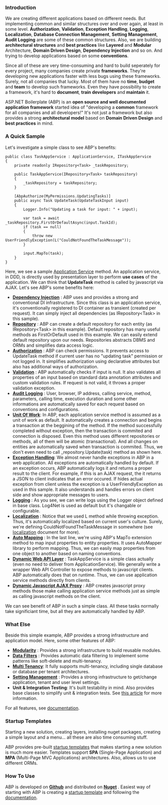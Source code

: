 ### Introduction

We are creating different applications based on different needs. But
implementing common and similar structures over and over again, at least
in some level. **Authorization**, **Validation**, **Exception
Handling**, **Logging**, **Localization**, **Database Connection
Management**, **Setting Management**, **Audit Logging** are some of
these common structures. Also, we are building **architectural
structures** and **best practices** like **Layered** and **Modular**
Architecture, **Domain Driven Design**, **Dependency Injection** and so
on. And trying to develop applications based on some **conventions**.

Since all of these are very time-consuming and hard to build seperately
for every project, many companies create private **frameworks**. They're
developing new applications faster with less bugs using these
frameworks. Surely, not all companies that lucky. Most of them have no
**time**, **budget** and **team** to develop such frameworks. Even they
have possibility to create a framework, it's hard to **document**,
**train developers** and **maintain** it.

ASP.NET Boilerplate (ABP) is an **open source and well documented
application framework** started idea of "developing a **common**
framework for all companies and all developers!" It's not just a
framework but also provides a strong **architectural model** based on
**Domain Driven Design** and **best practices** in mind.

### A Quick Sample

Let's investigate a simple class to see ABP's benefits:

    public class TaskAppService : ApplicationService, ITaskAppService
    {
        private readonly IRepository<Task> _taskRepository;

        public TaskAppService(IRepository<Task> taskRepository)
        {
            _taskRepository = taskRepository;
        }

        [AbpAuthorize(MyPermissions.UpdatingTasks)]
        public async Task UpdateTask(UpdateTaskInput input)
        {
            Logger.Info("Updating a task for input: " + input);

            var task = await _taskRepository.FirstOrDefaultAsync(input.TaskId);
            if (task == null)
            {
                throw new UserFriendlyException(L("CouldNotFoundTheTaskMessage"));
            }

            input.MapTo(task);
        }
    }

Here, we see a sample [Application
Service](/Pages/Documents/Application-Services) method. An application
service, in DDD, is directly used by presentation layer to perform **use
cases** of the application. We can think that **UpdateTask** method is
called by javascript via AJAX. Let's see ABP's some benefits here:

-   **[Dependency Injection](/Pages/Documents/Dependency-Injection)** :
    ABP uses and provides a strong and conventional DI infrastructure.
    Since this class is an application service, it's conventionally
    registered to DI container as transient (created per request). It
    can simply inject all dependencies (as IRepository&lt;Task&gt; in
    this sample).
-   **[Repository](/Pages/Documents/Repositories)** : ABP can create a
    default repository for each entity (as IRepository&lt;Task&gt; in
    this example). Default repository has many useful methods as
    FirstOrDefault used in this example. We can easily extend default
    repository upon our needs. Repositories abstracts DBMS and ORMs and
    simplifies data access logic.
-   **[Authorization](/Pages/Documents/Authorization)** : ABP can check
    permissions. It prevents access to UpdateTask method if current user
    has no "updating task" permission or not logged in. It simplifies
    authorization using declarative attributes but also has additional
    ways of authorization.
-   **[Validation](/Pages/Documents/Validating-Data-Transfer-Objects)**
    : ABP automatically checks if input is null. It also validates all
    properties of an input based on standard data annotation attributes
    and custom validation rules. If request is not valid, it throws a
    proper validation exception.
-   **[Audit Logging](/Pages/Documents/Audit-Logging)** : User, browser,
    IP address, calling service, method, parameters, calling time,
    execution duration and some other informations are automatically
    saved for each request based on conventions and configurations.
-   [**Unit Of Work**](/Pages/Documents/Unit-Of-Work): In ABP, each
    application service method is assumed as a unit of work as default.
    It automatically creates a connection and begins a transaction at
    the beggining of the method. If the method successfully completed
    without exception, then the transaction is commited and connection
    is disposed. Even this method uses different repositories or
    methods, all of them will be atomic (transactional). And all changes
    on entities are automatically saved when transaction is commited.
    Thus, we don't even need to call \_repository.Update(task) method as
    shown here.
-   [**Exception Handling**](/Pages/Documents/Handling-Exceptions): We
    almost never handle exceptions in ABP in a web application. All
    exceptions are automatically handled by default. If an exception
    occurs, ABP automatically logs it and returns a proper result to the
    client. For example, if this is an AJAX request, the it returns a
    JSON to client indicates that an error occured. If hides actual
    exception from client unless the exception is a
    UserFriendlyException as used in this sample. It also understands
    and handles errors on client side and show appropriate messages to
    users.
-   **[Logging](/Pages/Documents/Logging)** : As you see, we can write
    logs using the Logger object defined in base class. Log4Net is used
    as default but it's changable or configurable.
-   **[Localization](/Pages/Documents/Localization)** : Notice that we
    used L method while throwing exception. Thus, it's automatically
    localized based on current user's culture. Surely, we're defining
    CouldNotFoundTheTask<span lang="tr">Message </span>in somewhere (see
    [localization](/Pages/Documents/Localization) document for more).
-   **[Auto Mapping](/Pages/Documents/Data-Transfer-Objects)** : In the
    last line, we're using ABP's MapTo extension method to map input
    properties to entity properties. It uses AutoMapper library to
    perform mapping. Thus, we can easily map properties from one object
    to another based on naming conventions.
-   **[Dynamic Web API Layer](/Pages/Documents/Dynamic-Web-API)** :
    TaskAppService is a simple class actually (even no need to deliver
    from ApplicationService). We generally write a wrapper Web API
    Controller to expose methods to javascript clients. ABP
    automatically does that on runtime. Thus, we can use application
    service methods directly from clients.
-   **[Dynamic Javascript AJAX
    Proxy](/Pages/Documents/Dynamic-Web-API#dynamic-javascript-proxies)** : ABP
    creates javascript proxy methods those make calling application
    service methods just as simple as calling javascript methods on the
    client.

We can see benefit of ABP in such a simple class. All these tasks
normally take significiant time, but all they are automatically handled
by ABP.

### What Else

Beside this simple example, ABP provides a strong infrastructure and
application model. Here, some other features of ABP:

-   **[Modularity](/Pages/Documents/Module-System)** : Provides a strong
    infrastructure to build reusable modules.
-   **[Data Filters](/Pages/Documents/Data-Filters)** : Provides
    automatic data filtering to implement some patterns like soft-delete
    and multi-tenancy.
-   **[Multi Tenancy](Multi-Tenancy.md)**: It fully supports
    multi-tenancy, including single database or database per tenant
    architectures.
-   **[Setting Management](/Pages/Documents/Setting-Management)** :
    Provides a strong infrastructure to get/change application, tenant
    and user level settings.
-   **Unit & Integration Testing**: It's built testability in mind. Also
    provides base classes to simplify unit & integration tests. See
    [this
    article](http://www.codeproject.com/Articles/871786/Unit-testing-in-Csharp-using-xUnit-Entity-Framewor)
    for more information.

For all features, see [documentation](/Pages/Documents).

### Startup Templates

Starting a new solution, creating layers, installing nuget packages,
creating a simple layout and a menu... all these are also time consuming
stuff.

ABP provides pre-built [startup
templates](http://www.aspnetboilerplate.com/Templates) that makes
starting a new solution is much more easier. Templates support **SPA**
(Single-Page Application) and **MPA** (Multi-Page MVC Applications)
architectures. Also, allows us to use different ORMs.

### How To Use

ABP is developed on **[Github](https://github.com/aspnetboilerplate)**
and distributed on **[Nuget](/Pages/Documents/Nuget-Packages)** .
Easiest way of starting with ABP is creating a [startup
template](http://www.aspnetboilerplate.com/Templates) and following the
[documentation](/Pages/Documents).
